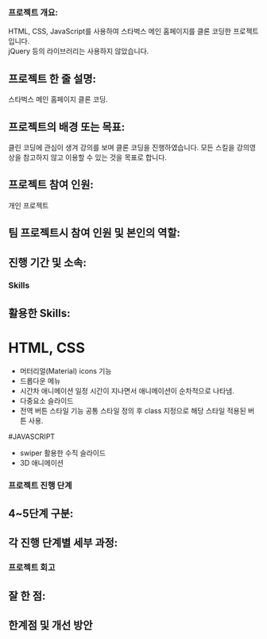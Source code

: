 ### 프로젝트 개요:
HTML, CSS, JavaScript를 사용하여 스타벅스 메인 홈페이지를 클론 코딩한 프로젝트 입니다.   
jQuery 등의 라이브러리는 사용하지 않았습니다.

## 프로젝트 한 줄 설명:
스타벅스 메인 홈페이지 클론 코딩.

## 프로젝트의 배경 또는 목표: 
클린 코딩에 관심이 생겨 강의를 보며 클론 코딩을 진행하였습니다. 
모든 스킬을 강의영상을 참고하지 않고 이용할 수 있는 것을 목표로 합니다. 

## 프로젝트 참여 인원: 
개인 프로젝트

## 팀 프로젝트시 참여 인원 및 본인의 역할: 

## 진행 기간 및 소속: 


### Skills
## 활용한 Skills: 

# HTML, CSS
- 머터리얼(Material) icons 기능
- 드롭다운 메뉴
- 시간차 애니메이션
일정 시간이 지나면서 애니메이션이 순차적으로 나타냄.
- 다중요소 슬라이드
- 전역 버튼 스타일 기능
공통 스타일 정의 후 class 지정으로 해당 스타일 적용된 버튼 사용.

#JAVASCRIPT
- swiper 활용한 수직 슬라이드
- 3D 애니메이션


### 프로젝트 진행 단계
## 4~5단계 구분:
## 각 진행 단계별 세부 과정: 


### 프로젝트 회고
## 잘 한 점:
## 한계점 및 개선 방안
